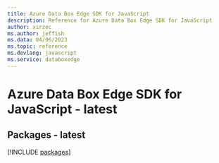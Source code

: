 ```yaml
---
title: Azure Data Box Edge SDK for JavaScript
description: Reference for Azure Data Box Edge SDK for JavaScript
author: xirzec
ms.author: jeffish
ms.data: 04/06/2023
ms.topic: reference
ms.devlang: javascript
ms.service: databoxedge
---
```

# Azure Data Box Edge SDK for JavaScript - latest
## Packages - latest
[!INCLUDE [packages](data-box-edge-index.md)]